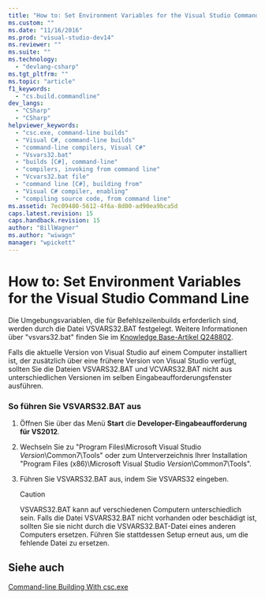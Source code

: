 ```yaml
---
title: "How to: Set Environment Variables for the Visual Studio Command Line | Microsoft Docs"
ms.custom: ""
ms.date: "11/16/2016"
ms.prod: "visual-studio-dev14"
ms.reviewer: ""
ms.suite: ""
ms.technology: 
  - "devlang-csharp"
ms.tgt_pltfrm: ""
ms.topic: "article"
f1_keywords: 
  - "cs.build.commandline"
dev_langs: 
  - "CSharp"
  - "CSharp"
helpviewer_keywords: 
  - "csc.exe, command-line builds"
  - "Visual C#, command-line builds"
  - "command-line compilers, Visual C#"
  - "Vsvars32.bat"
  - "builds [C#], command-line"
  - "compilers, invoking from command line"
  - "Vcvars32.bat file"
  - "command line [C#], building from"
  - "Visual C# compiler, enabling"
  - "compiling source code, from command line"
ms.assetid: 7ec09480-5612-4f6a-8d00-ad90ea9bca5d
caps.latest.revision: 15
caps.handback.revision: 15
author: "BillWagner"
ms.author: "wiwagn"
manager: "wpickett"
---
```

# How to: Set Environment Variables for the Visual Studio Command Line
Die Umgebungsvariablen, die für Befehlszeilenbuilds erforderlich sind, werden durch die Datei VSVARS32.BAT festgelegt.  Weitere Informationen über "vsvars32.bat" finden Sie im [Knowledge Base\-Artikel Q248802](http://go.microsoft.com/fwlink/?LinkId=225042).  
  
 Falls die aktuelle Version von Visual Studio auf einem Computer installiert ist, der zusätzlich über eine frühere Version von Visual Studio verfügt, sollten Sie die Dateien VSVARS32.BAT und VCVARS32.BAT nicht aus unterschiedlichen Versionen im selben Eingabeaufforderungsfenster ausführen.  
  
### So führen Sie VSVARS32.BAT aus  
  
1.  Öffnen Sie über das Menü **Start** die **Developer\-Eingabeaufforderung für VS2012**.  
  
2.  Wechseln Sie zu "Program Files\\Microsoft Visual Studio *Version*\\Common7\\Tools" oder zum Unterverzeichnis Ihrer Installation "Program Files \(x86\)\\Microsoft Visual Studio *Version*\\Common7\\Tools".  
  
3.  Führen Sie VSVARS32.BAT aus, indem Sie VSVARS32 eingeben.  
  
    > [!CAUTION]
    >  VSVARS32.BAT kann auf verschiedenen Computern unterschiedlich sein.  Falls die Datei VSVARS32.BAT nicht vorhanden oder beschädigt ist, sollten Sie sie nicht durch die VSVARS32.BAT\-Datei eines anderen Computers ersetzen.  Führen Sie stattdessen Setup erneut aus, um die fehlende Datei zu ersetzen.  
  
## Siehe auch  
 [Command\-line Building With csc.exe](../../../csharp/language-reference/compiler-options/command-line-building-with-csc-exe.md)